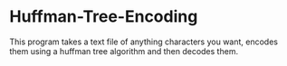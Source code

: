 # Huffman-Tree-Encoding
This program takes a text file of anything characters you want, encodes them using a huffman tree algorithm and then decodes them.
